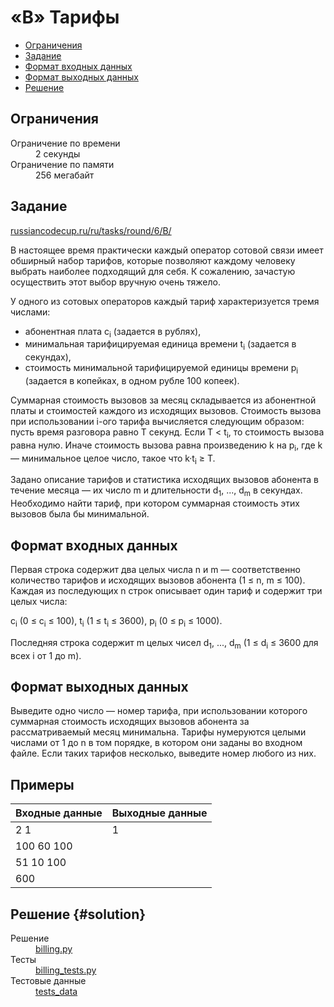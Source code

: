 # &laquo;B&raquo; Тарифы 

* [Ограничения](#bounds)
* [Задание](#problem)
* [Формат входных данных](#input-format)
* [Формат выходных данных](#output-format)
* [Решение](#solution)

## Ограничения

<dl>
    <dt>Ограничение по времени</dt>
    <dd>2 секунды</dd>
    <dt>Ограничение по памяти</dt>
    <dd>256 мегабайт</dd>
</dl>


## Задание
[russiancodecup.ru/ru/tasks/round/6/B/](http://www.russiancodecup.ru/ru/tasks/round/6/B/)

В настоящее время практически каждый оператор сотовой связи	имеет
обширный набор тарифов, которые позволяют каждому человеку выбрать
наиболее подходящий для себя. К сожалению, зачастую осуществить
этот выбор вручную очень тяжело.
	
У одного из сотовых операторов каждый тариф характеризуется тремя числами:  
* абонентная плата c<sub>i</sub> (задается в рублях),  
* минимальная тарифицируемая единица времени t<sub>i</sub> (задается в секундах),  
* стоимость минимальной тарифицируемой единицы времени p<sub>i</sub> (задается
в копейках, в одном рубле 100 копеек).  
		
Суммарная стоимость вызовов за месяц складывается из абонентной платы
и стоимостей каждого из исходящих вызовов. Стоимость вызова при использовании
i-ого тарифа вычисляется следующим образом: пусть время разговора равно
T секунд. Если T < t<sub>i</sub>, то стоимость вызова равна нулю. Иначе
стоимость вызова равна произведению k на p<sub>i</sub>, где k — минимальное
целое число, такое что k·t<sub>i</sub> ≥ T.

Задано описание тарифов и статистика исходящих вызовов абонента в течение
месяца — их число m и длительности d<sub>1</sub>, ..., d<sub>m</sub>
в секундах. Необходимо найти тариф, при котором суммарная стоимость этих
вызовов была бы минимальной.


## Формат входных данных   
    
Первая строка содержит два целых числа n и m — соответственно количество тарифов
и исходящих вызовов абонента (1 ≤ n, m ≤ 100). Каждая из последующих n строк
описывает один тариф и содержит три целых числа:
	
c<sub>i</sub> (0 ≤ c<sub>i</sub> ≤ 100), t<sub>i</sub> (1 ≤ t<sub>i</sub> ≤ 3600),
p<sub>i</sub> (0 ≤ p<sub>i</sub> ≤ 1000).

Последняя строка содержит m целых чисел d<sub>1</sub>, ..., d<sub>m</sub>
(1 ≤ d<sub>i</sub> ≤ 3600 для всех i от 1 до m).


## Формат выходных данных

Выведите одно число — номер тарифа, при использовании которого суммарная
стоимость исходящих вызовов абонента за рассматриваемый месяц минимальна.
Тарифы нумеруются целыми числами от 1 до n в том порядке, в котором они
заданы во входном файле. Если таких тарифов несколько, выведите номер
любого из них.


## Примеры

| Входные данные     | Выходные данные |  
| ---                | ---             |  
| 2 1                | 1               |   
| 100 60 100         |                 |  
| 51 10 100          |                 |  
| 600                |                 |  


## Решение {#solution}
<dl>
    <dt>Решение</dt>
    <dd>
        <a href="./billing.py">billing.py</a>
    </dd>
    <dt>Тесты</dt>
    <dd>
        <a href="./billing_tests.py">billing_tests.py</a>
    </dd>
    <dt>Тестовые данные</dt>
    <dd>
        <a href="./tests_data">tests_data</a>
    </dd>
</dl>